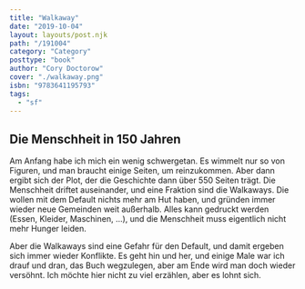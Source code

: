 ```yaml
---
title: "Walkaway"
date: "2019-10-04"
layout: layouts/post.njk
path: "/191004"
category: "Category"
posttype: "book"
author: "Cory Doctorow"
cover: "./walkaway.png"
isbn: "9783641195793"
tags:
  - "sf"
---
```


## Die Menschheit in 150 Jahren

Am Anfang habe ich mich ein wenig schwergetan. Es wimmelt nur so von Figuren, und man braucht einige Seiten, um reinzukommen. Aber dann ergibt sich der Plot, der die Geschichte dann über 550 Seiten trägt. Die Menschheit driftet auseinander, und eine Fraktion sind die Walkaways. Die wollen mit dem Default nichts mehr am Hut haben, und gründen immer wieder neue Gemeinden weit außerhalb. Alles kann gedruckt werden (Essen, Kleider, Maschinen, ...), und die Menschheit muss eigentlich nicht mehr Hunger leiden.

Aber die Walkaways sind eine Gefahr für den Default, und damit ergeben sich immer wieder Konflikte. Es geht hin und her, und einige Male war ich drauf und dran, das Buch wegzulegen, aber am Ende wird man doch wieder versöhnt. Ich möchte hier nicht zu viel erzählen, aber es lohnt sich.

